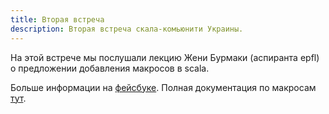 ```yaml
---
title: Вторая встреча
description: Вторая встреча скала-комьюнити Украины.
---
```


На этой встрече мы послушали лекцию Жени Бурмаки (аспиранта epfl) о предложении добавления макросов в scala.

Больше информации на [фейсбуке][facebook].
Полная документация по макросам [тут][macros].

[facebook]:   https://www.facebook.com/events/192479850838939/
[macros]:     http://scalamacros.org/
